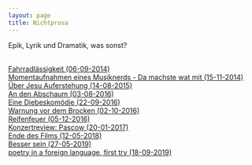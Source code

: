 ```yaml
---
layout: page
title: Nichtprosa
---
```


Epik, Lyrik und Dramatik, was sonst? <br><br>

[Fahrradlässigkeit (06-09-2014)](https://grillmoebel.github.io/2014/09/06/seventeenth-post/)<br>
[Momentaufnahmen eines Musiknerds - Da machste wat mit (15-11-2014)](https://grillmoebel.github.io/2014/11/15/twentyeigth-post/)<br>
[Über Jesu Auferstehung (14-08-2015)](https://grillmoebel.github.io/2015/08/14/sixtyfirst-post/)<br>
[An den Abschaum (03-08-2016)](https://grillmoebel.github.io/2016/08/03/sixth-post/)<br>
[Eine Diebeskomödie (22-09-2016)](https://grillmoebel.github.io/2016/09/22/twelvth-post/)<br>
[Warnung vor dem Brocken (02-10-2016)](https://grillmoebel.github.io/2016/10/02/thirteenth-post/)<br>
[Reifenfeuer (05-12-2016)](http://grillmoebel.github.io/2016/12/05/nineteenth-post/)<br>
[Konzertreview: Pascow (20-01-2017)](http://grillmoebel.github.io/2017/01/20/twentysecond-post/)<br>
[Ende des Films (12-05-2018)](https://grillmoebel.github.io/2018/05/12/sixtythird-post/)<br>
[Besser sein (27-05-2019)](https://grillmoebel.github.io/2019/05/27/ninetyeighth-post/)<br>
[poetry in a foreign language, first try (18-09-2019)](https://grillmoebel.github.io/2019/09/18/eleventh-post/)

